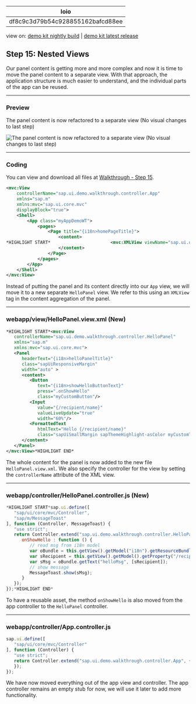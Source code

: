 <!-- loiodf8c9c3d79b54c928855162bafcd88ee -->

| loio |
| -----|
| df8c9c3d79b54c928855162bafcd88ee |

<div id="loio">

view on: [demo kit nightly build](https://openui5nightly.hana.ondemand.com/#/topic/df8c9c3d79b54c928855162bafcd88ee) | [demo kit latest release](https://openui5.hana.ondemand.com/#/topic/df8c9c3d79b54c928855162bafcd88ee)</div>

## Step 15: Nested Views

Our panel content is getting more and more complex and now it is time to move the panel content to a separate view. With that approach, the application structure is much easier to understand, and the individual parts of the app can be reused.

***

### Preview

   
  
<a name="loiodf8c9c3d79b54c928855162bafcd88ee__fig_r1j_pst_mr"/>The panel content is now refactored to a separate view \(No visual changes to last step\)

 ![](loiodc7fa7048c8b4083a9732901350a0c6d_HiRes.png "The panel content is now refactored to a separate view (No visual changes to
					last step)") 

***

### Coding

You can view and download all files at [Walkthrough - Step 15](https://openui5.hana.ondemand.com/explored.html#/sample/sap.m.tutorial.walkthrough.15/preview).

``` xml
<mvc:View
	controllerName="sap.ui.demo.walkthrough.controller.App"
	xmlns="sap.m"
	xmlns:mvc="sap.ui.core.mvc"
	displayBlock="true">
	<Shell>
		<App class="myAppDemoWT">
			<pages>
				<Page title="{i18n>homePageTitle}">
					<content>
*HIGHLIGHT START*						<mvc:XMLView viewName="sap.ui.demo.walkthrough.view.HelloPanel"/>*HIGHLIGHT END*
					</content>
				</Page>
			</pages>
		</App>
	</Shell>
</mvc:View>

```

Instead of putting the panel and its content directly into our `App` view, we will move it to a new separate `HelloPanel` view. We refer to this using an `XMLView` tag in the content aggregation of the panel.

***

### webapp/view/HelloPanel.view.xml \(New\)

``` xml
*HIGHLIGHT START*<mvc:View
   controllerName="sap.ui.demo.walkthrough.controller.HelloPanel"
   xmlns="sap.m"
   xmlns:mvc="sap.ui.core.mvc">
   <Panel
      headerText="{i18n>helloPanelTitle}"
      class="sapUiResponsiveMargin"
      width="auto" >
      <content>
         <Button
            text="{i18n>showHelloButtonText}"
            press=".onShowHello"
            class="myCustomButton"/>
         <Input
            value="{/recipient/name}"
            valueLiveUpdate="true"
            width="60%"/>
         <FormattedText
            htmlText="Hello {/recipient/name}"
            class="sapUiSmallMargin sapThemeHighlight-asColor myCustomText"/>
      </content>
   </Panel>
</mvc:View>*HIGHLIGHT END*
```

The whole content for the panel is now added to the new file `HelloPanel.view.xml`. We also specify the controller for the view by setting the `controllerName` attribute of the XML view.

***

### webapp/controller/HelloPanel.controller.js \(New\)

``` js
*HIGHLIGHT START*sap.ui.define([
   "sap/ui/core/mvc/Controller",
   "sap/m/MessageToast"
], function (Controller, MessageToast) {
   "use strict";
   return Controller.extend("sap.ui.demo.walkthrough.controller.HelloPanel", {
      onShowHello : function () {
         // read msg from i18n model
         var oBundle = this.getView().getModel("i18n").getResourceBundle();
         var sRecipient = this.getView().getModel().getProperty("/recipient/name");
         var sMsg = oBundle.getText("helloMsg", [sRecipient]);
         // show message
         MessageToast.show(sMsg);
      }
   });
});*HIGHLIGHT END*
```

To have a reusable asset, the method `onShowHello` is also moved from the app controller to the `HelloPanel` controller.

***

### webapp/controller/App.controller.js

``` js
sap.ui.define([
   "sap/ui/core/mvc/Controller"
], function (Controller) {
   "use strict";
   return Controller.extend("sap.ui.demo.walkthrough.controller.App", {
   });
});
```

We have now moved everything out of the app view and controller. The app controller remains an empty stub for now, we will use it later to add more functionality.

